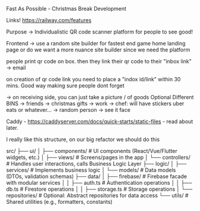 Fast As Possible - Christmas Break Development

Links!
https://railway.com/features

Purpose -> Individualistic QR code scanner platform for people to see good!

Frontend -> use a random site builder for fastest end game home landing page or do we want a more nuance site builder since we need the platform

people print qr code on box. then they link their qr code to their "inbox link" -> email

on creation of qr code link you need to place a "indox id/link" within 30 mins. Good way making sure people dont forget

-> on receiving side, you can just take a picture / of goods
Optional
  Different BINS
    -> friends -> christmas gifts
    -> work
      -> chef: will have stickers uber eats or whatever...
    -> random person
      -> see it face

Caddy - https://caddyserver.com/docs/quick-starts/static-files - read about later.

I really like this structure, on our big refactor we should do this

src/
├── ui/
│   ├── components/   # UI components (React/Vue/Flutter widgets, etc.)
│   ├── views/        # Screens/pages in the app
│   └── controllers/  # Handles user interactions, calls Business Logic Layer
├── logic/
│   ├── services/     # Implements business logic
│   └── models/       # Data models (DTOs, validation schemas)
├── data/
│   ├── firebase/     # Firebase facade with modular services
│   │   ├── auth.ts   # Authentication operations
│   │   ├── db.ts     # Firestore operations
│   │   ├── storage.ts # Storage operations
│   └── repositories/ # Optional: Abstract repositories for data access
└── utils/            # Shared utilities (e.g., formatters, constants)



